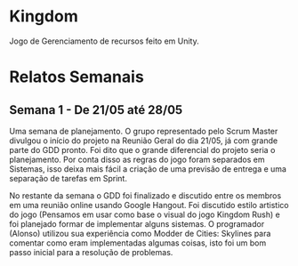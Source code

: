 # Kingdom
Jogo de Gerenciamento de recursos feito em Unity.

# Relatos Semanais

## Semana 1 - De 21/05 até 28/05

Uma semana de planejamento. O grupo representado pelo Scrum Master divulgou o início do projeto na Reunião Geral do dia 21/05, já com grande parte do GDD pronto. Foi dito que o grande diferencial do projeto seria o planejamento. Por conta disso as regras do jogo foram separados em Sistemas, isso deixa mais fácil a criação de uma previsão de entrega e uma separação de tarefas em Sprint.

No restante da semana o GDD foi finalizado e discutido entre os membros em uma reunião online usando Google Hangout. Foi discutido estilo artistico do jogo (Pensamos em usar como base o visual do jogo Kingdom Rush) e foi planejado formar de implementar alguns sistemas. O programador (Alonso) utilizou sua experiência como Modder de Cities: Skylines para comentar como eram implementadas algumas coisas, isto foi um bom passo inicial para a resolução de problemas.
